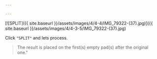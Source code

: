 ```yaml
---

---
```


[![SPLIT]({{ site.baseurl }}/assets/images/4/4-4/IMG_79322-(37).jpg)]({{
site.baseurl }}/assets/images/4/4-3-5/IMG_79322-(37).jpg)

Click `"SPLIT"` and lets process.

> The result is placed on the first(s) empty pad(s) after the original one."
